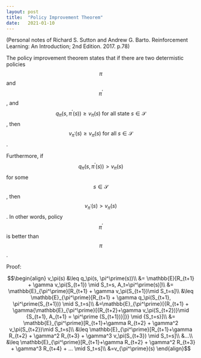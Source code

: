 ```yaml
---
layout: post
title:  "Policy Improvement Theorem"
date:   2021-01-10
---
```

(Personal notes of Richard S. Sutton and Andrew G. Barto. Reinforcement Learning: An Introduction; 2nd Edition. 2017. p.78)

The policy improvement theorem states that if there are two determistic policies $$\pi$$ and $$\pi^\prime$$, and $$q_\pi(s, \pi^\prime(s)) \geq v_\pi(s) \text{ for all state } s \in \mathcal{S}$$, then $$v_{\pi^\prime}(s) \geq v_\pi(s) \text{ for all } s \in \mathcal{S}$$.

Furthermore, if $$q_\pi(s, \pi^\prime(s)) > v_\pi(s)$$ for some $$s \in \mathcal{S}$$, then $$v_{\pi^\prime}(s) > v_\pi(s)$$. In other words, policy $$\pi^\prime$$ is better than $$\pi$$.

Proof:

$$\begin{align}
v_\pi(s) &\leq q_\pi(s, \pi^\prime(s))\\
&= \mathbb{E}[R_{t+1} + \gamma v_\pi(S_{t+1}) \mid S_t=s, A_t=\pi^\prime(s)]\\
&= \mathbb{E}_{\pi^\prime}[R_{t+1} + \gamma v_\pi(S_{t+1})\mid S_t=s]\\
&\leq \mathbb{E}_{\pi^\prime}[R_{t+1} + \gamma q_\pi(S_{t+1}, \pi^\prime(S_{t+1})) \mid S_t=s]\\
&=\mathbb{E}_{\pi^\prime}[{R_{t+1} + \gamma{\mathbb{E}_{\pi^\prime}[{R_{t+2}+\gamma v_\pi(S_{t+2})}\mid {S_{t+1}, A_{t+1} = \pi^\prime (S_{t+1})}]}} \mid {S_t=s}]\\
&= \mathbb{E}_{\pi^\prime}[R_{t+1}+\gamma R_{t+2} + \gamma^2 v_\pi(S_{t+2})\mid S_t=s]\\
&\leq \mathbb{E}_{\pi^\prime}[R_{t+1}+\gamma R_{t+2} + \gamma^2 R_{t+3} + \gamma^3 v_\pi(S_{t+3}) \mid S_t=s]\\
&...\\
&\leq \mathbb{E}_{\pi^\prime}[R_{t+1}+\gamma R_{t+2} + \gamma^2 R_{t+3} + \gamma^3 R_{t+4} + ... \mid S_t=s]\\
&=v_{\pi^\prime}(s)
\end{align}$$
